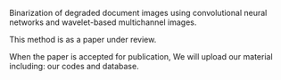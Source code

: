 Binarization of degraded document images using convolutional
neural networks and wavelet-based multichannel images.

This method is as a paper under review. 

When the paper is accepted for publication, We will upload our material including: our codes and database.
